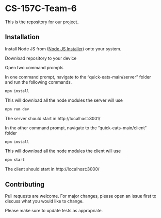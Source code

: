 # CS-157C-Team-6

This is the repository for our project..

## Installation

Install Node JS from ([Node JS Installer](https://nodejs.org/en/download/current/)) onto your system.

Download repository to your device

Open two command prompts

In one command prompt, navigate to the “quick-eats-main/server” folder and run the following commands.

```bash
npm install
```

This will download all the node modules the server will use

```bash
npm run dev
```

The server should start in http://localhost:3001/

In the other command prompt, navigate to the “quick-eats-main/client” folder

```bash
npm install
```

This will download all the node modules the client will use

```bash
npm start
```

The client should start in http://localhost:3000/

## Contributing
Pull requests are welcome. For major changes, please open an issue first to discuss what you would like to change.

Please make sure to update tests as appropriate.
